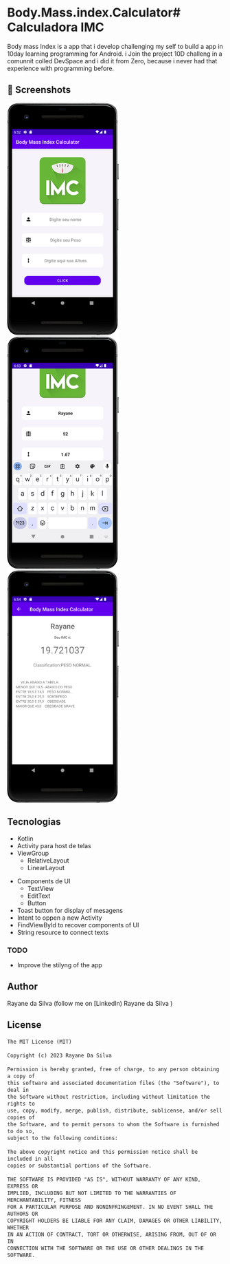 # Body.Mass.index.Calculator# Calculadora IMC
Body mass Index is a app that i develop challenging my self to build a app in 10day learning programming for Android.
i Join the project 10D challeng in a comunnit colled DevSpace
and i did it from Zero, because i never had that experience with programming before. 



## :camera_flash: Screenshots
<!-- You can add more screenshots here if you like -->
<img src="/result/Screenshot_1.png" width="260">&emsp;<img src="/result/Screenshot_2.png" width="260">&emsp;<img src="/result/Screenshot_3.png" width="260">

## Tecnologias
* Kotlin
* Activity para host de telas
* ViewGroup
    * RelativeLayout
    * LinearLayout
- Components de UI
    - TextView
    - EditText
    - Button
- Toast button for  display of mesagens
- Intent to oppen a new Activity
- FindViewById to recover components of  UI
- String resource to connect  texts


### TODO
- Improve the stilyng of the app

## Author
Rayane da Silva  (follow me on [LinkedIn) Rayane da Silva )

## License
```
The MIT License (MIT)

Copyright (c) 2023 Rayane Da Silva 

Permission is hereby granted, free of charge, to any person obtaining a copy of
this software and associated documentation files (the "Software"), to deal in
the Software without restriction, including without limitation the rights to
use, copy, modify, merge, publish, distribute, sublicense, and/or sell copies of
the Software, and to permit persons to whom the Software is furnished to do so,
subject to the following conditions:

The above copyright notice and this permission notice shall be included in all
copies or substantial portions of the Software.

THE SOFTWARE IS PROVIDED "AS IS", WITHOUT WARRANTY OF ANY KIND, EXPRESS OR
IMPLIED, INCLUDING BUT NOT LIMITED TO THE WARRANTIES OF MERCHANTABILITY, FITNESS
FOR A PARTICULAR PURPOSE AND NONINFRINGEMENT. IN NO EVENT SHALL THE AUTHORS OR
COPYRIGHT HOLDERS BE LIABLE FOR ANY CLAIM, DAMAGES OR OTHER LIABILITY, WHETHER
IN AN ACTION OF CONTRACT, TORT OR OTHERWISE, ARISING FROM, OUT OF OR IN
CONNECTION WITH THE SOFTWARE OR THE USE OR OTHER DEALINGS IN THE SOFTWARE.
```

